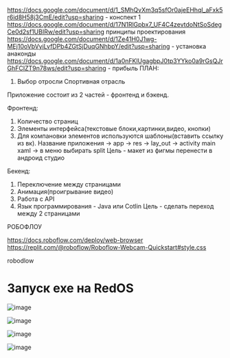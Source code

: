 https://docs.google.com/document/d/1_SMhQvXm3q5sfOr0ajeEHhql_aFxk5r6id8H58j3CmE/edit?usp=sharing - конспект 1
https://docs.google.com/document/d/17N1RlGpbx7_UF4C4zevtdoNtSoSdegCe0d2sf1UBIRw/edit?usp=sharing принципы проектирования 
https://docs.google.com/document/d/1Ze41H0J1wg-MEj10oVbVyiLvfDPb4ZGtSjDuqGNhbpY/edit?usp=sharing - установка анаконды
https://docs.google.com/document/d/1a0nFKlUgagbpJ0tp3YYko0a9rGsQJrGhFCIZT9n78ws/edit?usp=sharing - прибыль
ПЛАН:
1. Выбор отросли
Спортивная отрасль

Приложение состоит из 2 частей - фронтенд и бэкенд.

Фронтенд:

1. Количество страниц
2. Элементы интерфейса(текстовые блоки,картинки,видео, кнопки)
3. Для компановки элементов используются шаблоны(вставить ссылку из вк). Название приложения -> app -> res -> lay_out -> activity main xaml -> в меню выбирать split Цель - макет из фигмы перенести в андроид студио

Бекенд:

1. Переключение между страницами
2. Анимация(проигрывание видео)
3. Работа с API
4. Язык программирования - Java или Cotlin Цель - сделать переход между 2 страницами


РОБОФЛОУ

https://docs.roboflow.com/deploy/web-browser 
https://replit.com/@roboflow/Roboflow-Webcam-Quickstart#style.css 

robodlow

# Запуск exe на RedOS

![image](https://github.com/zdarova69/USMONOVNN-IS21/assets/113101818/4244d917-2c64-4c25-bee5-5be901454f65)

![image](https://github.com/zdarova69/USMONOVNN-IS21/assets/113101818/5f549891-dbe0-4e75-b8f2-b19fc1945aef)

![image](https://github.com/zdarova69/USMONOVNN-IS21/assets/113101818/45f7f752-6f90-4f0c-9386-e002a7170fb3)

![image](https://github.com/zdarova69/USMONOVNN-IS21/assets/113101818/854e17f4-4076-46aa-9e27-c95a7a3c2c44)



